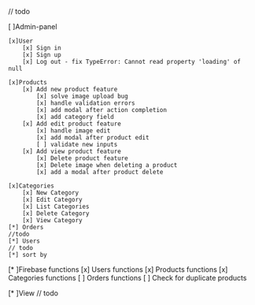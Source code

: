 // todo 

[ ]Admin-panel

    [x]User
        [x] Sign in
        [x] Sign up
        [x] Log out - fix TypeError: Cannot read property 'loading' of null

    [x]Products
        [x] Add new product feature 
            [x] solve image upload bug
            [x] handle validation errors
            [x] add modal after action completion
            [x] add category field
        [x] Add edit product feature
            [x] handle image edit
            [x] add modal after product edit
            [ ] validate new inputs
        [x] Add view product feature
            [x] Delete product feature
            [x] Delete image when deleting a product
            [x] add a modal after product delete

    [x]Categories 
        [x] New Category
        [x] Edit Category
        [x] List Categories
        [x] Delete Category
        [x] View Category
    [*] Orders
    //todo
    [*] Users
    // todo
    [*] sort by 

[* ]Firebase functions
    [x] Users functions
    [x] Products functions
    [x] Categories functions
    [ ] Orders functions
    [ ] Check for duplicate products

[* ]View 
    // todo
